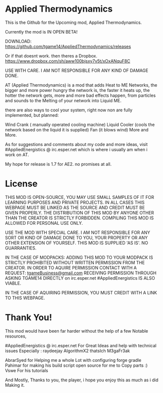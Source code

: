 Applied Thermodynamics
==================
This is the Github for the Upcoming mod, Applied Thermodynamics.

Currently the mod is IN OPEN BETA!

DOWNLOAD:
https://github.com/tgame14/AppliedThermodynamics/releases

Or if that doesnt work. then theres a Dropbox.
https://www.dropbox.com/sh/aww100bjsxy7v5t/xOxANquF8C


USE WITH CARE. I AM NOT RESPONSIBLE FOR ANY KIND OF DAMAGE DONE.

AT (Applied Thermodynamics) is a mod that adds Heat to ME Networks, the bigger and more power hungry the network is, the faster it heats up,
the hotter the network gets, more and more bad effects happen, from particles and sounds to the Melting of your network into Liquid ME.

there are also ways to cool your system, right now non are fully implemented, but planned:

Wind Crank ( manually operated cooling machine)
Liquid Cooler (cools the network based on the liquid it is supplied)
Fan (it blows wind)
More and More.

As for suggestions and comments about my code and more ideas, visit #AppliedEnergistics @ irc.esper.net which is where i usually am when i work on AT.

My hope for release is 1.7 for AE2. no promises at all.


License
=========
THIS MOD IS OPEN-SOURCE, YOU MAY USE SMALL SAMPLES OF IT FOR LEARNING PURPOSES AND PRIVATE PROJECTS.
IN ALL CASES THIS WEBPAGE MUST BE LINKED AS THE SOURCE AND CREDIT MUST BE GIVEN PROPERLY.
THE DISTRIBUTION OF THIS MOD BY ANYONE OTHER THAN THE CREATOR IS STRICTLY FORBIDDEN.
COMPILING THIS MOD IS ALLOWED FOR PERSONAL USE ONLY.

USE THE MOD WITH SPECIAL CARE. I AM NOT RESPONSIBLE FOR ANY SORT OR KIND OF DAMAGE DONE TO YOU,
YOUR PROPERTY OR ANY OTHER EXTENSION OF YOURSELF. THIS MOD IS SUPPLIED 'AS IS'. NO GUARRANTIES.

IN THE CASE OF MODPACKS:
ADDING THIS MOD TO YOUR MODPACK IS STRICTLY PROHIBITED WITHOUT WRITTEN PERMISSION FROM THE CREATOR.
IN ORDER TO AQUIRE PERMISSION CONTACT WITH A REQUEST: tgameBusiness@gmail.com
RECEIVING PERMISSION THROUGH ASKING TGAME14 DIRECTLY on irc.esper.net #AppliedEnergistics IS ALSO VIABLE.

IN THE CASE OF AQUIRING PERMISSION, YOU MUST CREDIT WITH A LINK TO THIS WEBPAGE.

Thank You!
=========
This mod would have been far harder without the help of a few Notable resources,

#AppliedEnergistics @ irc.esper.net For Great Ideas and help with technical issues Especially :
raydeejay
AlgorithmX2
thatsIch
M3gaFr3ak

AbrarSyed for Helping me a whole Lot with configuring forge gradle
Pahimar for making his build script open source for me to Copy parts :)
Vswe For his tutorials

And Mostly, Thanks to you, the player, i hope you enjoy this as much as i did Making it.
